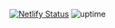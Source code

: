 [![Netlify Status](https://api.netlify.com/api/v1/badges/678d8c6c-bd01-4f17-811d-7291f1188b37/deploy-status)](https://app.netlify.com/sites/sad-yonath-a9e1ad/deploys)
![uptime](https://img.shields.io/uptimerobot/ratio/m787784352-2097cc84b336d6b904d24842)
